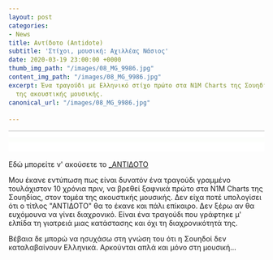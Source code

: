 ```yaml
---
layout: post
categories:
- News
title: Αντίδοτο (Antidote)
subtitle: 'Στίχοι, μουσική: Αχιλλέας Νάσιος'
date: 2020-03-19 23:00:00 +0000
thumb_img_path: "/images/08_MG_9986.jpg"
content_img_path: "/images/08_MG_9986.jpg"
excerpt: Ένα τραγούδι με Ελληνικό στίχο πρώτο στα N1M Charts της Σουηδίας, στον τομέα
  της ακουστικής μουσικής.
canonical_url: "/images/08_MG_9986.jpg"

---
```

![](/images/bwok-2.jpg)

Εδώ μπορείτε ν' ακούσετε το <a href="https://www.n1m.com/charts?song_id=893503&genre_id=101&geo=_&country_id=205&state_id=0&pos=1&songs_total=4&page=1&no_nag=1&utm_source=top" target="blank">_ΑΝΤΙΔΟΤΟ</a>

Μου έκανε εντύπωση πως είναι δυνατόν ένα τραγούδι γραμμένο τουλάχιστον 10 χρόνια πριν, να βρεθεί ξαφνικά πρώτο στα N1M Charts της Σουηδίας, στον τομέα της ακουστικής μουσικής. Δεν είχα ποτέ υπολογίσει ότι ο τίτλος "ΑΝΤΙΔΟΤΟ" θα το έκανε και πάλι επίκαιρο. Δεν ξέρω αν θα ευχόμουνα να γίνει διαχρονικό. Είναι ένα τραγούδι που γράφτηκε μ' ελπίδα τη γιατρειά μιας κατάστασης και όχι τη διαχρονικότητά της. 

Βέβαια δε μπορώ να ησυχάσω στη γνώση του ότι η Σουηδοί δεν καταλαβαίνουν Ελληνικά. Αρκούνται απλά και μόνο στη μουσική...
